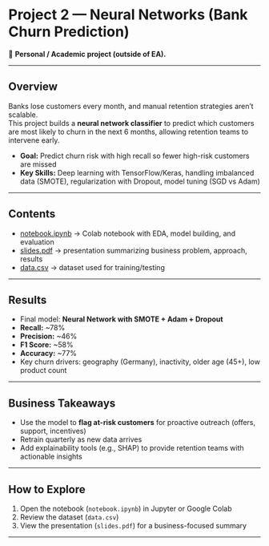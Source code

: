 # Project 2 — Neural Networks (Bank Churn Prediction)

📌 **Personal / Academic project (outside of EA).**

---

## Overview
Banks lose customers every month, and manual retention strategies aren’t scalable.  
This project builds a **neural network classifier** to predict which customers are most likely to churn in the next 6 months, allowing retention teams to intervene early.

- **Goal:** Predict churn risk with high recall so fewer high-risk customers are missed  
- **Key Skills:** Deep learning with TensorFlow/Keras, handling imbalanced data (SMOTE), regularization with Dropout, model tuning (SGD vs Adam)  

---

## Contents
- [notebook.ipynb](./notebook.ipynb) → Colab notebook with EDA, model building, and evaluation  
- [slides.pdf](./slides.pdf) → presentation summarizing business problem, approach, results  
- [data.csv](./data.csv) → dataset used for training/testing  

---

## Results
- Final model: **Neural Network with SMOTE + Adam + Dropout**  
- **Recall:** ~78%  
- **Precision:** ~46%  
- **F1 Score:** ~58%  
- **Accuracy:** ~77%  
- Key churn drivers: geography (Germany), inactivity, older age (45+), low product count  

---

## Business Takeaways
- Use the model to **flag at-risk customers** for proactive outreach (offers, support, incentives)  
- Retrain quarterly as new data arrives  
- Add explainability tools (e.g., SHAP) to provide retention teams with actionable insights  

---

## How to Explore
1. Open the notebook (`notebook.ipynb`) in Jupyter or Google Colab  
2. Review the dataset (`data.csv`)  
3. View the presentation (`slides.pdf`) for a business-focused summary  

---
